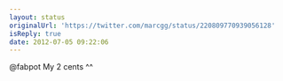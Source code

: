 ```yaml
---
layout: status
originalUrl: 'https://twitter.com/marcgg/status/220809770939056128'
isReply: true
date: 2012-07-05 09:22:06
---
```


@fabpot My 2 cents ^^
